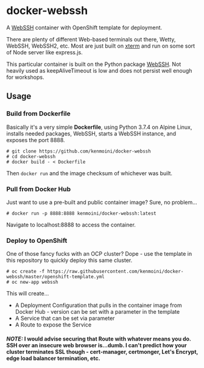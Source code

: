 # docker-webssh

A [WebSSH](https://pypi.org/project/webssh/) container with OpenShift template for deployment.

There are plenty of different Web-based terminals out there, Wetty, WebSSH, WebSSH2, etc.  Most are just built on [xterm](https://xtermjs.org/) and run on some sort of Node server like express.js.

This particular container is built on the Python package [WebSSH](https://pypi.org/project/webssh/).  Not heavily used as keepAliveTimeout is low and does not persist well enough for workshops.


## Usage

### Build from Dockerfile

Basically it's a very simple **Dockerfile**, using Python 3.7.4 on Alpine Linux, installs needed packages, WebSSH, starts a WebSSH instance, and exposes the port 8888.

```
# git clone https://github.com/kenmoini/docker-webssh
# cd docker-webssh
# docker build - < Dockerfile
```

Then ```docker run``` and the image checksum of whichever was built.

### Pull from Docker Hub

Just want to use a pre-built and public container image?  Sure, no problem...

```
# docker run -p 8888:8888 kenmoini/docker-webssh:latest
```

Navigate to localhost:8888 to access the container.

### Deploy to OpenShift

One of those fancy fucks with an OCP cluster?  Dope - use the template in this repository to quickly deploy this same cluster.

```
# oc create -f https://raw.githubusercontent.com/kenmoini/docker-webssh/master/openshift-template.yml
# oc new-app webssh
```

This will create...

- A Deployment Configuration that pulls in the container image from Docker Hub - version can be set with a parameter in the template
- A Service that can be set via parameter
- A Route to expose the Service

#### ***NOTE:*** I would advise securing that Route with whatever means you do.  SSH over an insecure web browser is...dumb.  I can't predict how your cluster terminates SSL though - cert-manager, certmonger, Let's Encrypt, edge load balancer termination, etc.
